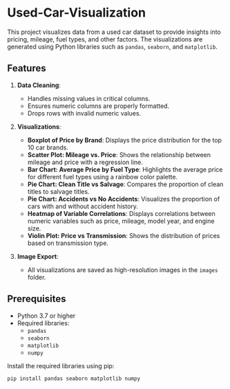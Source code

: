 # Used-Car-Visualization

This project visualizes data from a used car dataset to provide insights into pricing, mileage, fuel types, and other factors. The visualizations are generated using Python libraries such as `pandas`, `seaborn`, and `matplotlib`.

## Features

1. **Data Cleaning**:
   - Handles missing values in critical columns.
   - Ensures numeric columns are properly formatted.
   - Drops rows with invalid numeric values.

2. **Visualizations**:
   - **Boxplot of Price by Brand**: Displays the price distribution for the top 10 car brands.
   - **Scatter Plot: Mileage vs. Price**: Shows the relationship between mileage and price with a regression line.
   - **Bar Chart: Average Price by Fuel Type**: Highlights the average price for different fuel types using a rainbow color palette.
   - **Pie Chart: Clean Title vs Salvage**: Compares the proportion of clean titles to salvage titles.
   - **Pie Chart: Accidents vs No Accidents**: Visualizes the proportion of cars with and without accident history.
   - **Heatmap of Variable Correlations**: Displays correlations between numeric variables such as price, mileage, model year, and engine size.
   - **Violin Plot: Price vs Transmission**: Shows the distribution of prices based on transmission type.

3. **Image Export**:
   - All visualizations are saved as high-resolution images in the `images` folder.

## Prerequisites

- Python 3.7 or higher
- Required libraries:
  - `pandas`
  - `seaborn`
  - `matplotlib`
  - `numpy`

Install the required libraries using pip:

```bash
pip install pandas seaborn matplotlib numpy